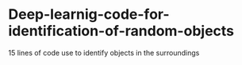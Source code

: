 # Deep-learnig-code-for-identification-of-random-objects
15 lines of code use to identify objects in the surroundings
